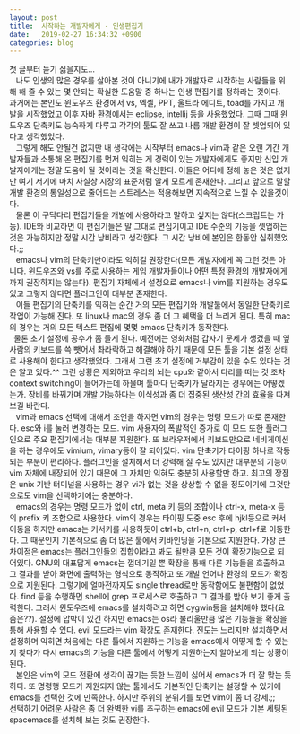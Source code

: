 ```yaml
---
layout: post
title:  시작하는 개발자에게 - 인생편집기
date:   2019-02-27 16:34:32 +0900
categories: blog
---
```

첫 글부터 듣기 싫을지도…  
&nbsp;&nbsp; 나도 인생의 많은 경우를 살아본 것이 아니기에 내가 개발자로 시작하는 사람들을 위해 해 줄 수 있는 몇 안되는 확실한 도움말 중 하나는 인생 편집기를 정하라는 것이다.  
과거에는 본인도 윈도우즈 환경에서 vs, 엑셀, PPT, 울트라 에디트, toad를 가지고 개발을 시작했었고 이후 자바 환경에서는 eclipse, intellij 등을 사용했었다. 그때 그때 윈도우즈 단축키도 능숙하게 다루고 각각의 툴도 잘 쓰고 나름 개발 환경이 잘 셋업되어 있다고 생각했었다.  
&nbsp;&nbsp; 그렇게 해도 안될건 없지만 내 생각에는 시작부터 emacs나 vim과 같은 오랜 기간 개발자들과 소통해 온 편집기를 먼저 익히는 게 경력이 있는 개발자에게도 좋지만 신입 개발자에게는 정말 도움이 될 것이라는 것을 확신한다. 이들은 어디에 정해 놓은 것은 없지만 여기 저기에 마치 사실상 시장의 표준처럼 알게 모르게 존재한다. 그리고 앞으로 말할 개발 환경의 통일성으로 줄어드는 스트레스는 적용해보면 지속적으로 느낄 수 있을것이다.  
&nbsp;&nbsp; 물론 이 구닥다리 편집기들을 개발에 사용하라고 말하고 싶지는 않다(스크립트는 가능). IDE와 비교하면 이 편집기들은 말 그대로 편집기이고 IDE 수준의 기능을 셋업하는 것은 가능하지만 정말 시간 낭비라고 생각한다. 그 시간 낭비에 본인은 한동안 심취했었다.;;  
&nbsp;&nbsp; emacs나 vim의 단축키만이라도 익히길 권장한다(모든 개발자에게 꼭 그런 것은 아니다. 윈도우즈와 vs를 주로 사용하는 게임 개발자들이나 어떤 특정 환경의 개발자에게까지 권장하지는 않는다). 편집기 자체에서 설정으로 emacs나 vim를 지원하는 경우도 있고 그렇지 않다면 플러그인이 대부분 존재한다.  
&nbsp;&nbsp; 이들 편집기의 단축키를 익히는 순간 거의 모든 편집기와 개발툴에서 동일한 단축키로 작업이 가능해 진다. 또 linux나 mac의 경우 좀 더 그 혜택을 더 누리게 된다. 특히 mac의 경우는 거의 모든 텍스트 편집에 몇몇 emacs 단축키가 동작한다.    
&nbsp;&nbsp;물론 초기 설정에 공수가 좀 들게 된다. 예전에는 영화처럼 갑자기 문제가 생겼을 때 옆사람의 키보드를 쓱 뺏어서 촤라락하고 해결해야 하기 때문에 모든 툴을 기본 설정 상태로 사용해야 한다고 생각했었다. 그래서 그런 초기 설정에 거부감이 있을 수도 있다는 것은 알고 있다.^^ 그런 상황은 제외하고 우리의 뇌는 cpu와 같아서 다리를 떠는 것 조차 context switching이 들어가는데 하물며 툴마다 단축키가 달라지는 경우에는 어떻겠는가. 장비를 바꿔가며 개발 가능하다는 이식성과 좀 더 집중된 생산성 간의 효율을 따져보길 바란다.    
&nbsp;&nbsp; vim과 emacs 선택에 대해서 조언을 하자면 vim의 경우는 명령 모드가 따로 존재한다. esc와 i를 눌러 변경하는 모드. vim 사용자의 폭발적인 증가로 이 모드 또한 플러그인으로 주요 편집기에서는 대부분 지원한다. 또 브라우저에서 키보드만으로 네비게이션을 하는 경우에도 vimium, vimary등이 잘 되어있다. vim 단축키가 타이핑 하나로 작동되는 부분이 편리하다. 플러그인을 설치해서 더 강력해 질 수도 있지만 대부분의 기능이 vim 자체에 내장되어 있기 때문에 그 자체만 익혀도 충분히 사용할만 하고. 최고의 장점은 unix 기반 터미널을 사용하는 경우 vi가 없는 것을 상상할 수 없을 정도이기에 그것만으로도 vim을 선택하기에는 충분하다.  
&nbsp;&nbsp; emacs의 경우는 명령 모드가 없이 ctrl, meta 키 등의 조합이나 ctrl-x, meta-x 등의 prefix 키 조합으로 사용한다. vim의 경우는 타이핑 도중 esc 후에 hjkl등으로 커서 이동을 하지만 emacs는 커서키를 사용하듯이 ctrl+b, ctrl+n, ctrl+p, ctrl+f로 이동한다. 그 때문인지 기본적으로 좀 더 많은 툴에서 키바인딩을 기본으로 지원한다. 가장 큰 차이점은 emacs는 플러그인들의 집합이라고 봐도 될만큼 모든 것이 확장기능으로 되어있다. GNU의 대표답게 emacs는 껍데기일 뿐 확장을 통해 다른 기능들을 호출하고 그 결과를 받아 화면에 출력하는 형식으로 동작하고 또 개발 언어나 환경의 모드가 확장으로 지원된다. 그렇기에 얼마전까지도 single thread로만 동작함에도 불편함이 없었다. find 등을 수행하면 shell에 grep 프로세스로 호출하고 그 결과를 받아 보기 좋게 출력한다. 그래서 윈도우즈에 emacs를 설치하려고 하면 cygwin등을 설치해야 했다(요즘은??). 설정에 압박이 있긴 하지만 emacs는 os라 불리울만큼 많은 기능들을 확장을 통해 사용할 수 있다. evil 모드라는 vim 확장도 존재한다. 진도는 느리지만 설치하면서 설정하며 익히면 처음에는 다른 툴에서 지원하는 기능을 emacs에서 어떻게 할 수 있는지 찾다가 다시 emacs의 기능을 다른 툴에서 어떻게 지원하는지 알아보게 되는 상황이 된다.  
&nbsp;&nbsp; 본인은 vim의 모드 전환에 생각이 끊기는 듯한 느낌이 싫어서 emacs가 더 잘 맞는 듯하다. 또 명령행 모드가 지원되지 않는 툴에서도 기본적인 단축키는 설정할 수 있기에 emacs를 선택한 것에 만족한다. 하지만 주위의 분위기를 보면 vim이 좀 더 강세.;;  
선택하기 어려운 사람은 좀 더 완벽한 vi를 추구하는 emacs에 evil 모드가 기본 세팅된 spacemacs를 설치해 보는 것도 권장한다.
